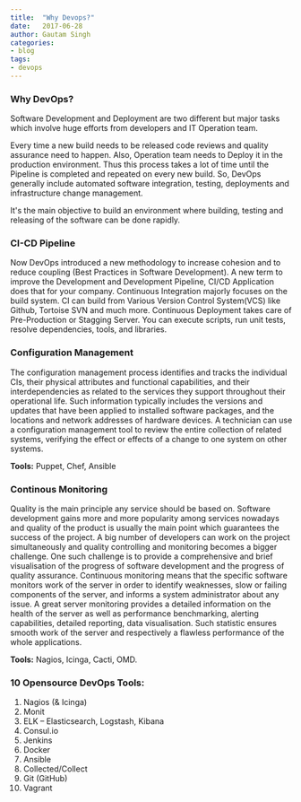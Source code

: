 ```yaml
---
title:  "Why Devops?"
date:   2017-06-28
author: Gautam Singh
categories:
- blog
tags:
- devops
---
```



### Why DevOps?

Software Development and Deployment are two different but major tasks which involve huge efforts from developers and IT Operation team.

Every time a new build needs to be released code reviews and quality assurance need to happen. Also, Operation team needs to Deploy it in the production environment. Thus this process takes a lot of time until the Pipeline is completed and repeated on every new build.  So, DevOps generally include automated software integration, testing, deployments and infrastructure change management.

It's the main objective to build an environment where building, testing and releasing of the software can be done rapidly.

### CI-CD Pipeline

Now DevOps introduced a new methodology to increase cohesion and to reduce coupling (Best Practices in Software Development). A new term to improve the Development and Development Pipeline, CI/CD Application does that for your company. Continuous Integration majorly focuses on the build system. CI can build from Various Version Control System(VCS) like Github, Tortoise SVN and much more. Continuous Deployment takes care of Pre-Production or Stagging Server. You can execute scripts, run unit tests, resolve dependencies, tools, and libraries.

### Configuration Management

The configuration management process identifies and tracks the individual CIs, their physical attributes and functional capabilities, and their interdependencies as related to the services they support throughout their operational life. Such information typically includes the versions and updates that have been applied to installed software packages, and the locations and network addresses of hardware devices. A technician can use a configuration management tool to review the entire collection of related systems, verifying the effect or effects of a change to one system on other systems.

**Tools:** Puppet, Chef, Ansible

### Continous Monitoring

Quality is the main principle any service should be based on. Software development gains more and more popularity among services nowadays and quality of the product is usually the main point which guarantees the success of the project. A big number of developers can work on the project simultaneously and quality controlling and monitoring becomes a bigger challenge. One such challenge is to provide a comprehensive and brief visualisation of the progress of software development and the progress of quality assurance.
Continuous monitoring means that the specific software monitors work of the server in order to identify weaknesses, slow or failing components of the server, and informs a system administrator about any issue. A great server monitoring provides a detailed information on the health of the server as well as performance benchmarking, alerting capabilities, detailed reporting, data visualisation. Such statistic ensures smooth work of the server and respectively a flawless performance of the whole applications.

**Tools:** Nagios, Icinga, Cacti, OMD.

### 10 Opensource DevOps Tools:
1. Nagios (& Icinga)
2. Monit
3. ELK – Elasticsearch, Logstash, Kibana
4. Consul.io
5. Jenkins
6. Docker
7. Ansible
8. Collected/Collect
9. Git (GitHub)
10. Vagrant
